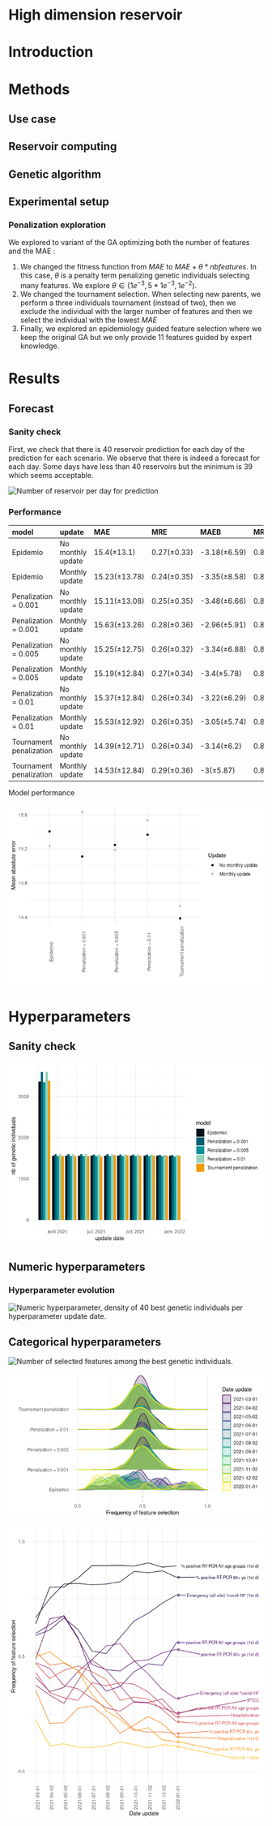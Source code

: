# High dimension reservoir


<script src="results_high_dim_rc_exp2_files/libs/kePrint-0.0.1/kePrint.js"></script>
<link href="results_high_dim_rc_exp2_files/libs/lightable-0.0.1/lightable.css" rel="stylesheet" />


# Introduction

# Methods

## Use case

## Reservoir computing

## Genetic algorithm

## Experimental setup

### Penalization exploration

We explored to variant of the GA optimizing both the number of features
and the MAE :

1)  We changed the fitness function from $MAE$ to
    $MAE + \theta * nbfeatures$. In this case, $\theta$ is a penalty
    term penalizing genetic individuals selecting many features. We
    explore $\theta \in \{1e^{-3}, 5*1e^{-3}, 1e^{-2})$.
2)  We changed the tournament selection. When selecting new parents, we
    perform a three individuals tournament (instead of two), then we
    exclude the individual with the larger number of features and then
    we select the individual with the lowest $MAE$
3)  Finally, we explored an epidemiology guided feature selection where
    we keep the original GA but we only provide 11 features guided by
    expert knowledge.

# Results

## Forecast

### Sanity check

First, we check that there is 40 reservoir prediction for each day of
the prediction for each scenario. We observe that there is indeed a
forecast for each day. Some days have less than 40 reservoirs but the
minimum is 39 which seems acceptable.

![Number of reservoir per day for
prediction](results_high_dim_rc_exp2_files/figure-commonmark/sanitycheck-1.png)

### Performance

| model | update | MAE | MRE | MAEB | MREB |
|:---|:---|:---|:---|:---|:---|
| Epidemio | No monthly update | 15.4(±13.1) | 0.27(±0.33) | -3.18(±6.59) | 0.85(±1.74) |
| Epidemio | Monthly update | 15.23(±13.78) | 0.24(±0.35) | -3.35(±8.58) | 0.84(±2.1) |
| Penalization = 0.001 | No monthly update | 15.11(±13.08) | 0.25(±0.35) | -3.48(±6.66) | 0.84(±0.84) |
| Penalization = 0.001 | Monthly update | 15.63(±13.26) | 0.28(±0.36) | -2.96(±5.91) | 0.86(±1.61) |
| Penalization = 0.005 | No monthly update | 15.25(±12.75) | 0.26(±0.32) | -3.34(±6.88) | 0.84(±1.74) |
| Penalization = 0.005 | Monthly update | 15.19(±12.84) | 0.27(±0.34) | -3.4(±5.78) | 0.84(±0.99) |
| Penalization = 0.01 | No monthly update | 15.37(±12.84) | 0.26(±0.34) | -3.22(±6.29) | 0.87(±1.42) |
| Penalization = 0.01 | Monthly update | 15.53(±12.92) | 0.26(±0.35) | -3.05(±5.74) | 0.87(±1.07) |
| Tournament penalization | No monthly update | 14.39(±12.71) | 0.26(±0.34) | -3.14(±6.2) | 0.85(±1.29) |
| Tournament penalization | Monthly update | 14.53(±12.84) | 0.29(±0.36) | -3(±5.87) | 0.87(±1.02) |

Model performance

![](results_high_dim_rc_exp2_files/figure-commonmark/lineperf-1.png)

# Hyperparameters

## Sanity check

![](results_high_dim_rc_exp2_files/figure-commonmark/unnamed-chunk-5-1.png)

## Numeric hyperparameters

### Hyperparameter evolution

![Numeric hyperparameter, density of 40 best genetic individuals per
hyperparameter update
date.](results_high_dim_rc_exp2_files/figure-commonmark/unnamed-chunk-6-1.png)

## Categorical hyperparameters

![Number of selected features among the best genetic
individuals.](results_high_dim_rc_exp2_files/figure-commonmark/unnamed-chunk-7-1.png)

![](results_high_dim_rc_exp2_files/figure-commonmark/freqselectionfeatures-1.png)

![](results_high_dim_rc_exp2_files/figure-commonmark/unnamed-chunk-8-1.png)
